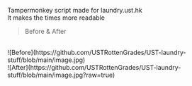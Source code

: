 Tampermonkey script made for laundry.ust.hk <br>
It makes the times more readable
> Before & After<br>
<br>
![Before](https://github.com/USTRottenGrades/UST-laundry-stuff/blob/main/image.jpg)<br>
![After](https://github.com/USTRottenGrades/UST-laundry-stuff/blob/main/image.jpg?raw=true)

